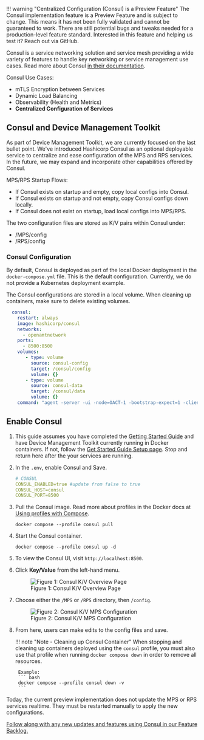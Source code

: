 
!!! warning "Centralized Configuration (Consul) is a Preview Feature"
    The Consul implementation feature is a Preview Feature and is subject to change. This means it has not been fully validated and cannot be guaranteed to work. There are still potential bugs and tweaks needed for a production-level feature standard. Interested in this feature and helping us test it? Reach out via GitHub.

Consul is a service networking solution and service mesh providing a wide variety of features to handle key networking or service management use cases. Read more about Consul [in their documentation](https://developer.hashicorp.com/consul).

Consul Use Cases:

- mTLS Encryption between Services
- Dynamic Load Balancing
- Observability (Health and Metrics)
- **Centralized Configuration of Services**

## Consul and Device Management Toolkit

As part of Device Management Toolkit, we are currently focused on the last bullet point. We've introduced Hashicorp Consul as an optional deployable service to centralize and ease configuration of the MPS and RPS services. In the future, we may expand and incorporate other capabilities offered by Consul.

MPS/RPS Startup Flows:

- If Consul exists on startup and empty, copy local configs into Consul.
- If Consul exists on startup and not empty, copy Consul configs down locally.
- If Consul does not exist on startup, load local configs into MPS/RPS.

The two configuration files are stored as K/V pairs within Consul under:

- /MPS/config
- /RPS/config

### Consul Configuration

By default, Consul is deployed as part of the local Docker deployment in the `docker-compose.yml` file.  This is the default configuration. Currently, we do not provide a Kubernetes deployment example.

The Consul configurations are stored in a local volume. When cleaning up containers, make sure to delete existing volumes.

``` yaml
  consul:
    restart: always
    image: hashicorp/consul
    networks:
      - openamtnetwork
    ports: 
      - 8500:8500
    volumes: 
       - type: volume 
         source: consul-config 
         target: /consul/config 
         volume: {} 
       - type: volume 
         source: consul-data 
         target: /consul/data 
         volume: {}    
    command: "agent -server -ui -node=OACT-1 -bootstrap-expect=1 -client=0.0.0.0"
```

## Enable Consul

1. This guide assumes you have completed the [Getting Started Guide](../GetStarted/Cloud/setup.md) and have Device Management Toolkit currently running in Docker containers.  If not, follow the [Get Started Guide Setup page](../GetStarted/Cloud/setup.md). Stop and return here after the your services are running.

2. In the `.env`, enable Consul and Save.

    ``` yaml
    # CONSUL
    CONSUL_ENABLED=true #update from false to true
    CONSUL_HOST=consul
    CONSUL_PORT=8500
    ```

3. Pull the Consul image. Read more about profiles in the Docker docs at [Using profiles with Compose](https://docs.docker.com/compose/profiles/).

    ```
    docker compose --profile consul pull
    ```

4.  Start the Consul container.
    
    ```
    docker compose --profile consul up -d
    ```

5. To view the Consul UI, visit `http://localhost:8500`.

6. Click **Key/Value** from the left-hand menu.

    <figure class="figure-image">
    <img src="..\..\assets\images\screenshots\Consul_KV_Overview.png" alt="Figure 1: Consul K/V Overview Page">
    <figcaption>Figure 1: Consul K/V Overview Page</figcaption>
    </figure>

7. Choose either the `/MPS` or `/RPS` directory, then `/config`.

    <figure class="figure-image">
    <img src="..\..\assets\images\screenshots\Consul_KV_MPS.png" alt="Figure 2: Consul K/V MPS Configuration">
    <figcaption>Figure 2: Consul K/V MPS Configuration</figcaption>
    </figure>

8. From here, users can make edits to the config files and save.

    !!! note "Note - Cleaning up Consul Container"
        When stopping and cleaning up containers deployed using the `consul` profile, you must also use that profile when running `docker compose down` in order to remove all resources.

        Example:
        ``` bash
        docker compose --profile consul down -v
        ```

Today, the current preview implementation does not update the MPS or RPS services realtime. They must be restarted manually to apply the new configurations.  

[Follow along with any new updates and features using Consul in our Feature Backlog.](https://github.com/orgs/device-managment-toolkit/projects/10)

<br>